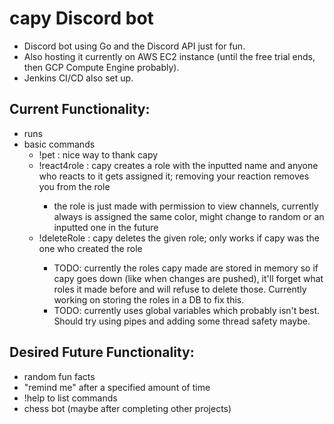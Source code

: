 # capy Discord bot
- Discord bot using Go and the Discord API just for fun. 
- Also hosting it currently on AWS EC2 instance (until the free trial ends, then GCP Compute Engine probably).
- Jenkins CI/CD also set up. 

## Current Functionality:
- runs
- basic commands
    - !pet : nice way to thank capy
    - !react4role <role name> : capy creates a role with the inputted name and anyone who reacts to it gets assigned it; removing your reaction removes you from the role
        - the role is just made with permission to view channels, currently always is assigned the same color, might change to random or an inputted one in the future
    - !deleteRole <role name> : capy deletes the given role; only works if capy was the one who created the role
        - TODO: currently the roles capy made are stored in memory so if capy goes down (like when changes are pushed), it'll forget what roles it made before and will refuse to delete those. Currently working on storing the roles in a DB to fix this.
        - TODO: currently uses global variables which probably isn't best. Should try using pipes and adding some thread safety maybe.

## Desired Future Functionality:
- random fun facts
- "remind me" after a specified amount of time
- !help to list commands
- chess bot (maybe after completing other projects)
